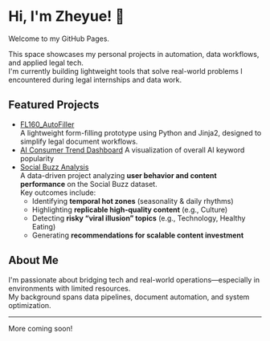 # Hi, I'm Zheyue! 👋

Welcome to my GitHub Pages.

This space showcases my personal projects in automation, data workflows, and applied legal tech.  
I'm currently building lightweight tools that solve real-world problems I encountered during legal internships and data work.

## Featured Projects

- [FL160_AutoFiller](./FL160_AutoFiller)  
  A lightweight form-filling prototype using Python and Jinja2, designed to simplify legal document workflows.
- [AI Consumer Trend Dashboard](./AI-Consumer-Trend-Dashboard)
  A visualization of overall AI keyword popularity
- [Social Buzz Analysis](./social-buzz-analysis)  
  A data-driven project analyzing **user behavior and content performance** on the Social Buzz dataset.  
  Key outcomes include:  
  - Identifying **temporal hot zones** (seasonality & daily rhythms)  
  - Highlighting **replicable high-quality content** (e.g., Culture)  
  - Detecting **risky “viral illusion” topics** (e.g., Technology, Healthy Eating)  
  - Generating **recommendations for scalable content investment**  

## About Me

I'm passionate about bridging tech and real-world operations—especially in environments with limited resources.  
My background spans data pipelines, document automation, and system optimization.

---

More coming soon!
